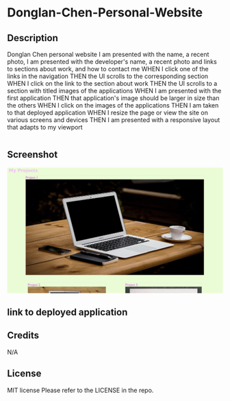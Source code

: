 # Donglan-Chen-Personal-Website


## Description
Donglan Chen personal website
I am presented with the name, a recent photo, I am presented with the developer's name, a recent photo and links to sections about work, and how to contact me
WHEN I click one of the links in the navigation
THEN the UI scrolls to the corresponding section
WHEN I click on the link to the section about work
THEN the UI scrolls to a section with titled images of the applications
WHEN I am presented with the first application
THEN that application's image should be larger in size than the others
WHEN I click on the images of the applications
THEN I am taken to that deployed application
WHEN I resize the page or view the site on various screens and devices
THEN I am presented with a responsive layout that adapts to my viewport
```

```


## Screenshot
![Screenshot of index.html and css](./assets/images/Screenshot%20.png)

## link to deployed application


## Credits

N/A

## License


MIT license 
Please refer to the LICENSE in the repo.
